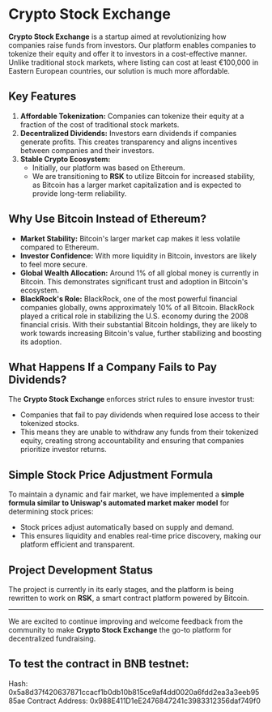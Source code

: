 # Crypto Stock Exchange

**Crypto Stock Exchange** is a startup aimed at revolutionizing how companies raise funds from investors. Our platform enables companies to tokenize their equity and offer it to investors in a cost-effective manner. Unlike traditional stock markets, where listing can cost at least €100,000 in Eastern European countries, our solution is much more affordable.

## Key Features

1. **Affordable Tokenization:** Companies can tokenize their equity at a fraction of the cost of traditional stock markets.
2. **Decentralized Dividends:** Investors earn dividends if companies generate profits. This creates transparency and aligns incentives between companies and their investors.
3. **Stable Crypto Ecosystem:** 
   - Initially, our platform was based on Ethereum.
   - We are transitioning to **RSK** to utilize Bitcoin for increased stability, as Bitcoin has a larger market capitalization and is expected to provide long-term reliability.

## Why Use Bitcoin Instead of Ethereum?

- **Market Stability:** Bitcoin's larger market cap makes it less volatile compared to Ethereum.
- **Investor Confidence:** With more liquidity in Bitcoin, investors are likely to feel more secure.
- **Global Wealth Allocation:** Around 1% of all global money is currently in Bitcoin. This demonstrates significant trust and adoption in Bitcoin's ecosystem.
- **BlackRock's Role:** BlackRock, one of the most powerful financial companies globally, owns approximately 10% of all Bitcoin. BlackRock played a critical role in stabilizing the U.S. economy during the 2008 financial crisis. With their substantial Bitcoin holdings, they are likely to work towards increasing Bitcoin's value, further stabilizing and boosting its adoption.

## What Happens If a Company Fails to Pay Dividends?

The **Crypto Stock Exchange** enforces strict rules to ensure investor trust:
- Companies that fail to pay dividends when required lose access to their tokenized stocks. 
- This means they are unable to withdraw any funds from their tokenized equity, creating strong accountability and ensuring that companies prioritize investor returns.

## Simple Stock Price Adjustment Formula

To maintain a dynamic and fair market, we have implemented a **simple formula similar to Uniswap's automated market maker model** for determining stock prices:
- Stock prices adjust automatically based on supply and demand.
- This ensures liquidity and enables real-time price discovery, making our platform efficient and transparent.

## Project Development Status

The project is currently in its early stages, and the platform is being rewritten to work on **RSK**, a smart contract platform powered by Bitcoin.

---

We are excited to continue improving and welcome feedback from the community to make **Crypto Stock Exchange** the go-to platform for decentralized fundraising.

## To test the contract in BNB testnet:

Hash: 0x5a8d37f420637871ccacf1b0db10b815ce9af4dd0020a6fdd2ea3a3eeb9585ae
Contract Address: 0x988E411D1eE2476847241c3983312356daf749f0
